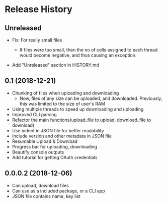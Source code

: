 
Release History
=================================

Unreleased
-------------------
- Fix: For really small files
	
	* If files were too small, then the no of cells assigned to each thread would become negative, and thus causing an exception.
- Add "Unreleased" section in HISTORY.md

0.1 (2018-12-21)
--------------------

- Chunking of files when uploading and downloading
	* Now, files of any size can be uploaded, and downloaded. Previously, this was limited to the size of user's RAM
- Using multiple threads to speed up downloading and uploading
- Improved CLI parsing
- Refactor the main functions(upload_file to upload, download_file to download)
- Use indent in JSON file for better readability
- Include version and other metadata in JSON file
- Resumable Upload & Download
- Progress bar for uploading, downloading
- Beautify console outputs
- Add tutorial for getting OAuth credentials


0.0.0.2 (2018-12-06)
--------------------

- Can upload, download files
- Can use as a included package, or a CLI app
- JSON file contains name, key list

